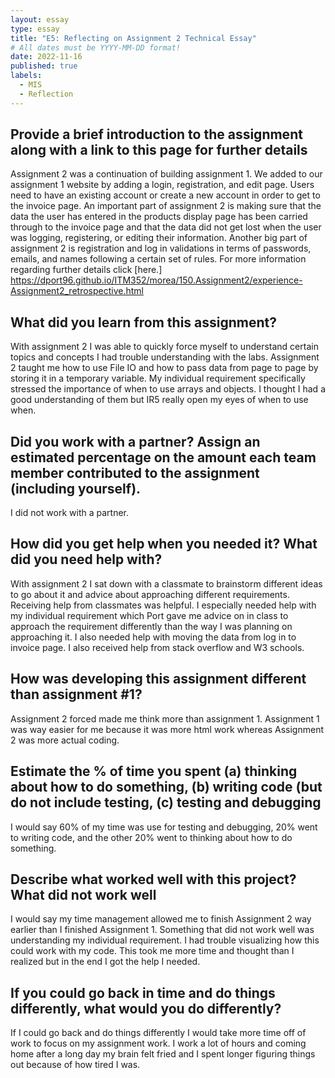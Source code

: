 ```yaml
---
layout: essay
type: essay
title: "E5: Reflecting on Assignment 2 Technical Essay"
# All dates must be YYYY-MM-DD format!
date: 2022-11-16
published: true
labels:
  - MIS
  - Reflection
---
```

## Provide a brief introduction to the assignment along with a link to this page for further details

Assignment 2 was a continuation of building assignment 1. We added to our assignment 1 website by adding a login, registration, and edit page. Users need to have an existing account or create a new account in order to get to the invoice page. An important part of assignment 2 is making sure that the data the user has entered in the products display page has been carried through to the invoice page and that the data did not get lost when the user was logging, registering, or editing their information. Another big part of assignment 2 is registration and log in validations in terms of passwords, emails, and names following a certain set of rules. For more information regarding further details click [here.] https://dport96.github.io/ITM352/morea/150.Assignment2/experience-Assignment2_retrospective.html

## What did you learn from this assignment?

With assignment 2 I was able to quickly force myself to understand certain topics and concepts I had trouble understanding with the labs. Assignment 2 taught me how to use File IO and how to pass data from page to page by storing it in a temporary variable. My individual requirement specifically stressed the importance of when to use arrays and objects. I thought I had a good understanding of them but IR5 really open my eyes of when to use when.

## Did you work with a partner? Assign an estimated percentage on the amount each team member contributed to the assignment (including yourself).

I did not work with a partner.

## How did you get help when you needed it? What did you need help with?

With assignment 2 I sat down with a classmate to brainstorm different ideas to go about it and advice about approaching different requirements. Receiving help from classmates was helpful. I especially needed help with my individual requirement which Port gave me advice on in class to approach the requirement differently than the way I was planning on approaching it. I also needed help with moving the data from log in to invoice page. I also received help from stack overflow and W3 schools.

## How was developing this assignment different than assignment #1?

Assignment 2 forced made me think more than assignment 1. Assignment 1 was way easier for me because it was more html work whereas Assignment 2  was more actual coding.

## Estimate the % of time you spent (a) thinking about how to do something, (b) writing code (but do not include testing, (c) testing and debugging

I would say 60% of my time was use for testing and debugging, 20% went to writing code, and the other 20% went to thinking about how to do something.

## Describe what worked well with this project? What did not work well

I would say my time management allowed me to finish Assignment 2 way earlier than I finished Assignment 1. Something that did not work well was understanding my individual requirement. I had trouble visualizing how this could work with my code. This took me more time and thought than I realized but in the end I got the help I needed.

## If you could go back in time and do things differently, what would you do differently?

If I could go back and do things differently I would take more time off of work to focus on my assignment work. I work a lot of hours and coming home after a long day my brain felt fried and I spent longer figuring things out because of how tired I was.








